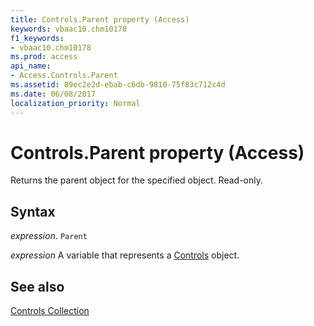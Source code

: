 ```yaml
---
title: Controls.Parent property (Access)
keywords: vbaac10.chm10178
f1_keywords:
- vbaac10.chm10178
ms.prod: access
api_name:
- Access.Controls.Parent
ms.assetid: 89ec2e2d-ebab-c6db-9810-75f83c712c4d
ms.date: 06/08/2017
localization_priority: Normal
---
```



# Controls.Parent property (Access)

Returns the parent object for the specified object. Read-only.


## Syntax

_expression_. `Parent`

_expression_ A variable that represents a [Controls](Access.Controls.md) object.


## See also


[Controls Collection](Access.Controls.md)

